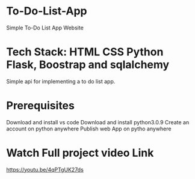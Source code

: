 # To-Do-List-App
Simple To-Do List App Website 
# Tech Stack: HTML CSS Python Flask, Boostrap and sqlalchemy 
Simple api for implementing a to do list app.
# Prerequisites
Download and install vs code 
Download and install python3.0.9
Create an account on python anywhere 
Publish web App on pytho anywhere
# Watch Full project video Link 
https://youtu.be/4qPTgUK27ds
